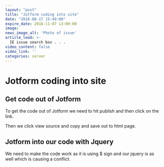 ```yaml
---
layout: "post"
title: "Jotform coding into site"
date: "2018-08-17 15:49:00"
expire_date: 2018-11-07 13:00:00
image: 
news_image_alt: 'Photo of issue'
article_lead: >-
  IE issue search box . . .
video_content: false
video_link: ''
categories: server
---
```


# Jotform coding into site

## Get code out of Jotform

To get the code out of Jotform we need to hit publish and then click on the link.

Then we click view source and copy and save out to html page.

## Jotform into our code with Jquery

We need to make the code work as it is using $ sign and our jquery is as well which is causing a conflict.